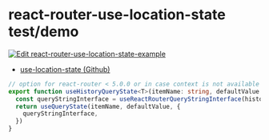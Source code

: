 # react-router-use-location-state test/demo

[![Edit react-router-use-location-state-example](https://codesandbox.io/static/img/play-codesandbox.svg)](https://codesandbox.io/s/github/xiel/use-location-state/tree/master/src/examples/react-router-use-location-state?fontsize=14&module=%2Fsrc%2Fpages%2FQueryStateDemo.tsx)

- [use-location-state (Github)](https://github.com/xiel/use-location-state/tree/master/src/packages/use-location-state)

````typescript
// option for react-router < 5.0.0 or in case context is not available (anymore)
export function useHistoryQueryState<T>(itemName: string, defaultValue: T, history: H.History) {
  const queryStringInterface = useReactRouterQueryStringInterface(history)
  return useQueryState(itemName, defaultValue, {
    queryStringInterface,
  })
}
````
